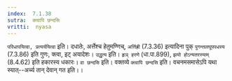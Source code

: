 ```yaml
---
index:  7.1.38
sutra:  क्त्वापि छन्दसि
vritti:  nyasa
---
```


`परिधापयित्वा, प्रत्यर्ययित्वा` इति। दधातेः, अर्त्तेश्च हेतुमण्णिच्, `अर्त्तिह्री` (7.3.36) इत्यादिना पुक् `पुगन्तलघूपपधस्य` (7.3.86) इति गुणः, क्त्वा, इट् अयादेशः। `उद्धृत्य` इति। `हृञ् हरणे` (धा.पा.899), `झयो होऽन्यतरस्याम्` (8.4.62) इति हकारस्य धकारः।
`वा छन्दसि` इति। वक्तव्ये `क्त्वापि छन्दसि` इति। वचनमसमासेऽपि यथा स्यात्--अर्च्य तान् देवान् गत इति।।

